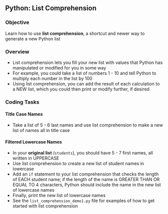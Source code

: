 ## Python: List Comprehension

### Objective

Learn how to use **list comprehension**, a shortcut and newer way to generate a new Python list

### Overview 
- List comprehension lets you fill your new list with values that Python has manipulated or modified for you in some way
- For example, you could take a list of numbers 1 - 10 and tell Python to multiply each number in the list by 100
- Using list comprehension, you can add the result of each calculation to a NEW list, which you could then print or modify further, if desired

### Coding Tasks

#### Title Case Names

- Take a list of 5 - 6 last names and use list comprehension to make a new list of names all in title case


#### Filtered Lowercase Names 

- In your **original list** (`students`), you should have 5 - 7 first names, all written in UPPERCASE
- Use list comprehension to create a new list of student names in lowercase
- Add an `if` statement to your list comprehension that checks the length of EACH student name; if the length of the name is GREATER THAN OR EQUAL TO 4 characters, Python should include the name in the new list of lowercase names
- Finally, print the new list of lowercase names
- See the `list_comprehension_demo1.py` file for examples of how to get started with list comprehension
